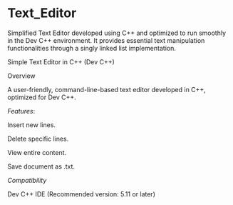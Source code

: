 # Text_Editor
Simplified Text Editor developed using C++ and optimized to run smoothly in the Dev C++ environment. It provides essential text manipulation functionalities through a singly linked list implementation.

Simple Text Editor in C++ (Dev C++)

Overview

A user-friendly, command-line-based text editor developed in C++, optimized for Dev C++.


*Features*:

Insert new lines.

Delete specific lines.

View entire content.

Save document as .txt.

*Compatibility*

Dev C++ IDE (Recommended version: 5.11 or later)
